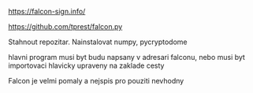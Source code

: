 https://falcon-sign.info/

https://github.com/tprest/falcon.py

Stahnout repozitar.
Nainstalovat numpy, pycryptodome

hlavni program musi byt budu napsany v adresari falconu, nebo musi byt importovaci hlavicky upraveny na zaklade cesty

Falcon je velmi pomaly a nejspis pro pouziti nevhodny
